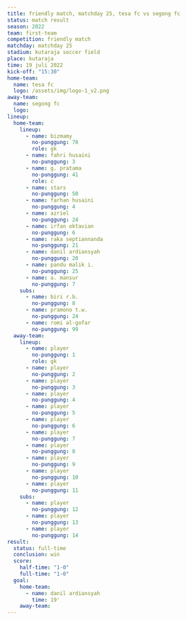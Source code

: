 ```yaml
---
title: friendly match, matchday 25, tesa fc vs segong fc
status: match result
season: 2022
team: first-team
competition: friendly match
matchday: matchday 25
stadium: kutaraja soccer field
place: kutaraja
time: 19 juli 2022
kick-off: "15:30"
home-team:
  name: tesa fc
  logo: /assets/img/logo-1_v2.png
away-team:
  name: segong fc
  logo: 
lineup:
  home-team:
    lineup:
      - name: bizmamy
        no-punggung: 78
        role: gk
      - name: fahri husaini
        no-punggung: 3
      - name: g. pratama
        no-punggung: 41
        role: c
      - name: stars
        no-punggung: 50
      - name: farhan husaini
        no-punggung: 4
      - name: azriel
        no-punggung: 24
      - name: irfan oktavian
        no-punggung: 6
      - name: raka septiannanda
        no-punggung: 21
      - name: danil ardiansyah
        no-punggung: 20
      - name: pandu malik i.
        no-punggung: 25
      - name: a. mansur
        no-punggung: 7
    subs:
      - name: biri r.b.
        no-punggung: 8
      - name: pramono t.w.
        no-punggung: 24
      - name: romi al-gofar
        no-punggung: 99
  away-team:
    lineup:
      - name: player
        no-punggung: 1
        role: gk
      - name: player
        no-punggung: 2
      - name: player
        no-punggung: 3
      - name: player
        no-punggung: 4
      - name: player
        no-punggung: 5
      - name: player
        no-punggung: 6
      - name: player
        no-punggung: 7
      - name: player
        no-punggung: 8
      - name: player
        no-punggung: 9
      - name: player
        no-punggung: 10
      - name: player
        no-punggung: 11
    subs:
      - name: player
        no-punggung: 12
      - name: player
        no-punggung: 13
      - name: player
        no-punggung: 14
result:
  status: full-time
  conclusion: win
  score:
    half-time: "1-0"
    full-time: "1-0"
  goal:
    home-team:
      - name: danil ardiansyah
        time: 19'
    away-team:
---
```

